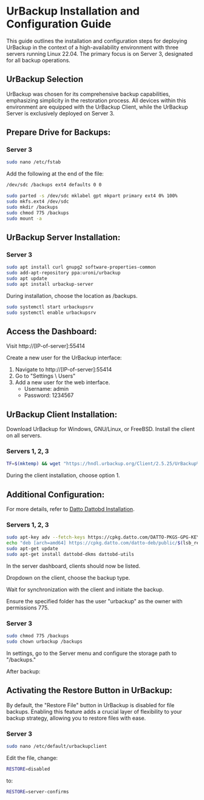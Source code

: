 # UrBackup Installation and Configuration Guide

This guide outlines the installation and configuration steps for deploying UrBackup in the context of a high-availability environment with three servers running Linux 22.04. The primary focus is on Server 3, designated for all backup operations.

## UrBackup Selection

UrBackup was chosen for its comprehensive backup capabilities, emphasizing simplicity in the restoration process. All devices within this environment are equipped with the UrBackup Client, while the UrBackup Server is exclusively deployed on Server 3.

## Prepare Drive for Backups:

### Server 3

```bash
sudo nano /etc/fstab
```

Add the following at the end of the file:

```bash
/dev/sdc /backups ext4 defaults 0 0
```

```bash
sudo parted -s /dev/sdc mklabel gpt mkpart primary ext4 0% 100%
sudo mkfs.ext4 /dev/sdc
sudo mkdir /backups
sudo chmod 775 /backups
sudo mount -a
```

## UrBackup Server Installation:

### Server 3

```bash
sudo apt install curl gnupg2 software-properties-common
sudo add-apt-repository ppa:uroni/urbackup
sudo apt update
sudo apt install urbackup-server
```

During installation, choose the location as /backups.

```bash
sudo systemctl start urbackupsrv
sudo systemctl enable urbackupsrv
```

## Access the Dashboard:

Visit http://[IP-of-server]:55414

Create a new user for the UrBackup interface:

1. Navigate to http://[IP-of-server]:55414
2. Go to "Settings \ Users"
3. Add a new user for the web interface.
   - Username: admin
   - Password: 1234567

## UrBackup Client Installation:

Download UrBackup for Windows, GNU/Linux, or FreeBSD. Install the client on all servers.

### Servers 1, 2, 3

```bash
TF=$(mktemp) && wget "https://hndl.urbackup.org/Client/2.5.25/UrBackup%20Client%20Linux%202.5.25.sh" -O $TF && sudo sh $TF; rm -f $TF
```

During the client installation, choose option 1.


## Additional Configuration:

For more details, refer to [Datto Dattobd Installation](https://github.com/datto/dattobd/blob/main/INSTALL.md).

### Servers 1, 2, 3

```bash
sudo apt-key adv --fetch-keys https://cpkg.datto.com/DATTO-PKGS-GPG-KEY
echo "deb [arch=amd64] https://cpkg.datto.com/datto-deb/public/$(lsb_release -sc) $(lsb_release -sc) main" | sudo tee /etc/apt/sources.list.d/datto-linux-agent.list
sudo apt-get update
sudo apt-get install dattobd-dkms dattobd-utils
```

In the server dashboard, clients should now be listed.

Dropdown on the client, choose the backup type.

Wait for synchronization with the client and initiate the backup.

Ensure the specified folder has the user "urbackup" as the owner with permissions 775.

### Server 3

```bash
sudo chmod 775 /backups
sudo chown urbackup /backups
```

In settings, go to the Server menu and configure the storage path to "/backups."

After backup:

## Activating the Restore Button in UrBackup:

By default, the "Restore File" button in UrBackup is disabled for file backups. Enabling this feature adds a crucial layer of flexibility to your backup strategy, allowing you to restore files with ease.

### Server 3
```bash
sudo nano /etc/default/urbackupclient
```
Edit the file, change:
```bash
RESTORE=disabled
```
to:
```bash
RESTORE=server-confirms
```

